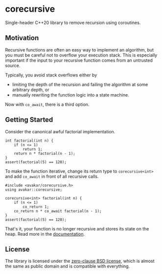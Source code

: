 # corecursive

Single-header C++20 library to remove recursion using coroutines.

## Motivation

Recursive functions are often an easy way to implement an algorithm,
but you must be careful not to overflow your execution stack.
This is especially important if the input to your recursive function
comes from an untrusted source.

Typically, you avoid stack overflows either by

* limiting the depth of the recursion and
  failing the algorithm at some arbitrary depth, or
* manually rewriting the function logic into a state machine.

Now with `co_await`, there is a third option.

## Getting Started

Consider the canonical awful factorial implementation.

    int factorial(int n) {
        if (n <= 1)
            return 1;
        return n * factorial(n - 1);
    }
    assert(factorial(5) == 120);

To make the function iterative, change its return type to `corecursive<int>`
and add `co_await` in front of all recursive calls.

    #include <avakar/corecursive.h>
    using avakar::corecursive;

    corecursive<int> factorial(int n) {
        if (n <= 1)
            co_return 1;
        co_return n * co_await factorial(n - 1);
    }
    assert(factorial(5) == 120);

That's it, your function is no longer recursive and stores its state on the heap.
Read more in the [documentation](docs/index.md).

## License

The library is licensed under the [zero-clause BSD license](LICENSE),
which is almost the same as public domain and is compatible with everything.
